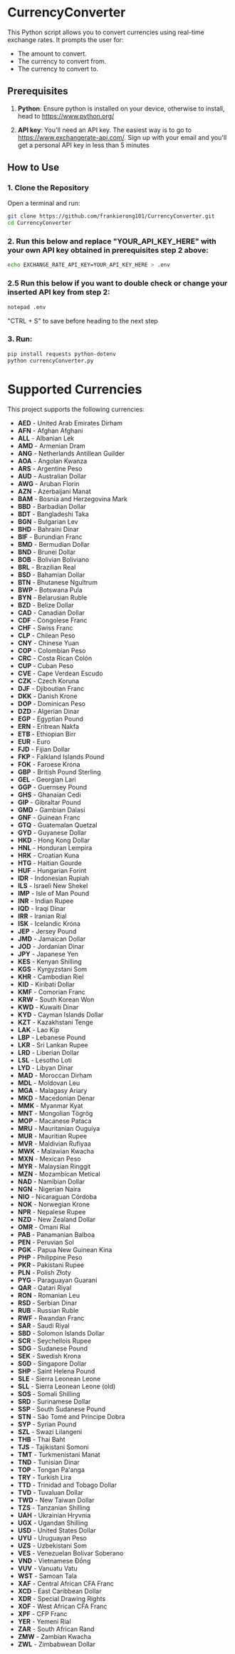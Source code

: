 # CurrencyConverter

This Python script allows you to convert currencies using real-time exchange rates. It prompts the user for:
- The amount to convert.
- The currency to convert from.
- The currency to convert to.
  
## Prerequisites

1. **Python**: Ensure python is installed on your device, otherwise to install, head to https://www.python.org/

2. **API key**: You'll need an API key. The easiest way is to go to https://www.exchangerate-api.com/. Sign up with your email and you'll get a personal API key in less than 5 minutes

## How to Use  

### 1. Clone the Repository  
Open a terminal and run:  

```sh
git clone https://github.com/frankierong101/CurrencyConverter.git
cd CurrencyConverter
```

### 2. Run this below and replace "YOUR_API_KEY_HERE" with your own API key obtained in prerequisites step 2 above:
```sh
echo EXCHANGE_RATE_API_KEY=YOUR_API_KEY_HERE > .env

```
### 2.5 Run this below if you want to double check or change your inserted API key from step 2:
```sh
notepad .env
```
"CTRL + S" to save before heading to the next step

### 3. Run:
```sh
pip install requests python-dotenv
python currencyConverter.py
```

# Supported Currencies

This project supports the following currencies:

- **AED** - United Arab Emirates Dirham
- **AFN** - Afghan Afghani
- **ALL** - Albanian Lek
- **AMD** - Armenian Dram
- **ANG** - Netherlands Antillean Guilder
- **AOA** - Angolan Kwanza
- **ARS** - Argentine Peso
- **AUD** - Australian Dollar
- **AWG** - Aruban Florin
- **AZN** - Azerbaijani Manat
- **BAM** - Bosnia and Herzegovina Mark
- **BBD** - Barbadian Dollar
- **BDT** - Bangladeshi Taka
- **BGN** - Bulgarian Lev
- **BHD** - Bahraini Dinar
- **BIF** - Burundian Franc
- **BMD** - Bermudian Dollar
- **BND** - Brunei Dollar
- **BOB** - Bolivian Boliviano
- **BRL** - Brazilian Real
- **BSD** - Bahamian Dollar
- **BTN** - Bhutanese Ngultrum
- **BWP** - Botswana Pula
- **BYN** - Belarusian Ruble
- **BZD** - Belize Dollar
- **CAD** - Canadian Dollar
- **CDF** - Congolese Franc
- **CHF** - Swiss Franc
- **CLP** - Chilean Peso
- **CNY** - Chinese Yuan
- **COP** - Colombian Peso
- **CRC** - Costa Rican Colón
- **CUP** - Cuban Peso
- **CVE** - Cape Verdean Escudo
- **CZK** - Czech Koruna
- **DJF** - Djiboutian Franc
- **DKK** - Danish Krone
- **DOP** - Dominican Peso
- **DZD** - Algerian Dinar
- **EGP** - Egyptian Pound
- **ERN** - Eritrean Nakfa
- **ETB** - Ethiopian Birr
- **EUR** - Euro
- **FJD** - Fijian Dollar
- **FKP** - Falkland Islands Pound
- **FOK** - Faroese Króna
- **GBP** - British Pound Sterling
- **GEL** - Georgian Lari
- **GGP** - Guernsey Pound
- **GHS** - Ghanaian Cedi
- **GIP** - Gibraltar Pound
- **GMD** - Gambian Dalasi
- **GNF** - Guinean Franc
- **GTQ** - Guatemalan Quetzal
- **GYD** - Guyanese Dollar
- **HKD** - Hong Kong Dollar
- **HNL** - Honduran Lempira
- **HRK** - Croatian Kuna
- **HTG** - Haitian Gourde
- **HUF** - Hungarian Forint
- **IDR** - Indonesian Rupiah
- **ILS** - Israeli New Shekel
- **IMP** - Isle of Man Pound
- **INR** - Indian Rupee
- **IQD** - Iraqi Dinar
- **IRR** - Iranian Rial
- **ISK** - Icelandic Króna
- **JEP** - Jersey Pound
- **JMD** - Jamaican Dollar
- **JOD** - Jordanian Dinar
- **JPY** - Japanese Yen
- **KES** - Kenyan Shilling
- **KGS** - Kyrgyzstani Som
- **KHR** - Cambodian Riel
- **KID** - Kiribati Dollar
- **KMF** - Comorian Franc
- **KRW** - South Korean Won
- **KWD** - Kuwaiti Dinar
- **KYD** - Cayman Islands Dollar
- **KZT** - Kazakhstani Tenge
- **LAK** - Lao Kip
- **LBP** - Lebanese Pound
- **LKR** - Sri Lankan Rupee
- **LRD** - Liberian Dollar
- **LSL** - Lesotho Loti
- **LYD** - Libyan Dinar
- **MAD** - Moroccan Dirham
- **MDL** - Moldovan Leu
- **MGA** - Malagasy Ariary
- **MKD** - Macedonian Denar
- **MMK** - Myanmar Kyat
- **MNT** - Mongolian Tögrög
- **MOP** - Macanese Pataca
- **MRU** - Mauritanian Ouguiya
- **MUR** - Mauritian Rupee
- **MVR** - Maldivian Rufiyaa
- **MWK** - Malawian Kwacha
- **MXN** - Mexican Peso
- **MYR** - Malaysian Ringgit
- **MZN** - Mozambican Metical
- **NAD** - Namibian Dollar
- **NGN** - Nigerian Naira
- **NIO** - Nicaraguan Córdoba
- **NOK** - Norwegian Krone
- **NPR** - Nepalese Rupee
- **NZD** - New Zealand Dollar
- **OMR** - Omani Rial
- **PAB** - Panamanian Balboa
- **PEN** - Peruvian Sol
- **PGK** - Papua New Guinean Kina
- **PHP** - Philippine Peso
- **PKR** - Pakistani Rupee
- **PLN** - Polish Złoty
- **PYG** - Paraguayan Guaraní
- **QAR** - Qatari Riyal
- **RON** - Romanian Leu
- **RSD** - Serbian Dinar
- **RUB** - Russian Ruble
- **RWF** - Rwandan Franc
- **SAR** - Saudi Riyal
- **SBD** - Solomon Islands Dollar
- **SCR** - Seychellois Rupee
- **SDG** - Sudanese Pound
- **SEK** - Swedish Krona
- **SGD** - Singapore Dollar
- **SHP** - Saint Helena Pound
- **SLE** - Sierra Leonean Leone
- **SLL** - Sierra Leonean Leone (old)
- **SOS** - Somali Shilling
- **SRD** - Surinamese Dollar
- **SSP** - South Sudanese Pound
- **STN** - São Tomé and Príncipe Dobra
- **SYP** - Syrian Pound
- **SZL** - Swazi Lilangeni
- **THB** - Thai Baht
- **TJS** - Tajikistani Somoni
- **TMT** - Turkmenistani Manat
- **TND** - Tunisian Dinar
- **TOP** - Tongan Paʻanga
- **TRY** - Turkish Lira
- **TTD** - Trinidad and Tobago Dollar
- **TVD** - Tuvaluan Dollar
- **TWD** - New Taiwan Dollar
- **TZS** - Tanzanian Shilling
- **UAH** - Ukrainian Hryvnia
- **UGX** - Ugandan Shilling
- **USD** - United States Dollar
- **UYU** - Uruguayan Peso
- **UZS** - Uzbekistani Som
- **VES** - Venezuelan Bolívar Soberano
- **VND** - Vietnamese Đồng
- **VUV** - Vanuatu Vatu
- **WST** - Samoan Tala
- **XAF** - Central African CFA Franc
- **XCD** - East Caribbean Dollar
- **XDR** - Special Drawing Rights
- **XOF** - West African CFA Franc
- **XPF** - CFP Franc
- **YER** - Yemeni Rial
- **ZAR** - South African Rand
- **ZMW** - Zambian Kwacha
- **ZWL** - Zimbabwean Dollar
